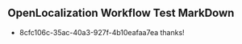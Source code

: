 ## OpenLocalization Workflow Test MarkDown
* 8cfc106c-35ac-40a3-927f-4b10eafaa7ea 
thanks!<!--HONumber=Mar16_HO2-->
